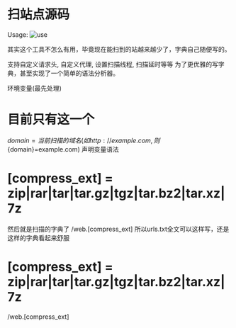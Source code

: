 # 扫站点源码

Usage:
![use](readme.gif)

其实这个工具不怎么有用，毕竟现在能扫到的站越来越少了，字典自己随便写的。

支持自定义请求头, 自定义代理, 设置扫描线程, 扫描延时等等
为了更优雅的写字典，甚至实现了一个简单的语法分析器。

环境变量(最先处理)
# 目前只有这一个
${domain} = 当前扫描的域名(如 http://example.com, 则${domain}=example.com)
声明变量语法
# [compress_ext] = zip|rar|tar|tar.gz|tgz|tar.bz2|tar.xz|7z
然后就是扫描的字典了
/web.[compress_ext]
所以urls.txt全文可以这样写，还是这样的字典看起来舒服
# [compress_ext] = zip|rar|tar|tar.gz|tgz|tar.bz2|tar.xz|7z
/web.[compress_ext]
